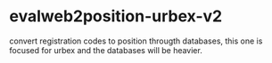 # evalweb2position-urbex-v2
convert registration codes to position througth databases, this one is focused for urbex and the databases will be heavier.
